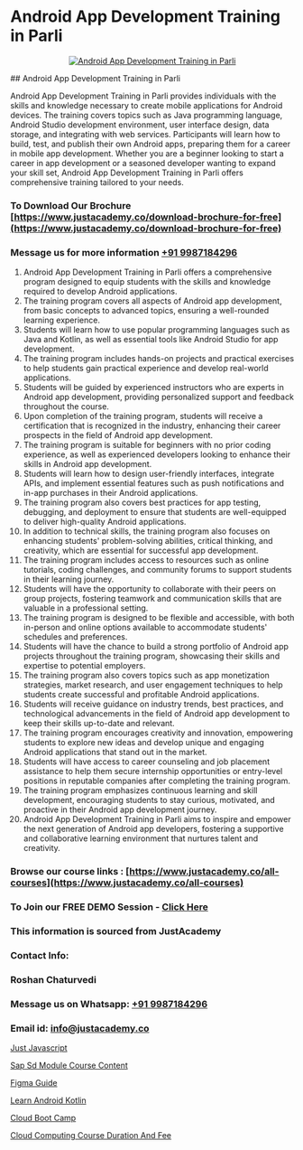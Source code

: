 # Android App Development Training in Parli

<p align="center">
  <a href="https://justacademy.co/course-detail/android-app-development">
    <img src="https://justacademy.co/storage2/course_image/1676635923_course_image.webp" alt="Android App Development Training in Parli">
  </a>
</p>
## Android App Development Training in Parli

Android App Development Training in Parli provides individuals with the skills and knowledge necessary to create mobile applications for Android devices. The training covers topics such as Java programming language, Android Studio development environment, user interface design, data storage, and integrating with web services. Participants will learn how to build, test, and publish their own Android apps, preparing them for a career in mobile app development. Whether you are a beginner looking to start a career in app development or a seasoned developer wanting to expand your skill set, Android App Development Training in Parli offers comprehensive training tailored to your needs.
### To Download Our Brochure [https://www.justacademy.co/download-brochure-for-free](https://www.justacademy.co/download-brochure-for-free)
### Message us for more information [+91 9987184296](https://api.whatsapp.com/send?phone=919987184296)
1) Android App Development Training in Parli offers a comprehensive program designed to equip students with the skills and knowledge required to develop Android applications.
2) The training program covers all aspects of Android app development, from basic concepts to advanced topics, ensuring a well-rounded learning experience.
3) Students will learn how to use popular programming languages such as Java and Kotlin, as well as essential tools like Android Studio for app development.
4) The training program includes hands-on projects and practical exercises to help students gain practical experience and develop real-world applications.
5) Students will be guided by experienced instructors who are experts in Android app development, providing personalized support and feedback throughout the course.
6) Upon completion of the training program, students will receive a certification that is recognized in the industry, enhancing their career prospects in the field of Android app development.
7) The training program is suitable for beginners with no prior coding experience, as well as experienced developers looking to enhance their skills in Android app development.
8) Students will learn how to design user-friendly interfaces, integrate APIs, and implement essential features such as push notifications and in-app purchases in their Android applications.
9) The training program also covers best practices for app testing, debugging, and deployment to ensure that students are well-equipped to deliver high-quality Android applications.
10) In addition to technical skills, the training program also focuses on enhancing students' problem-solving abilities, critical thinking, and creativity, which are essential for successful app development.
11) The training program includes access to resources such as online tutorials, coding challenges, and community forums to support students in their learning journey.
12) Students will have the opportunity to collaborate with their peers on group projects, fostering teamwork and communication skills that are valuable in a professional setting.
13) The training program is designed to be flexible and accessible, with both in-person and online options available to accommodate students' schedules and preferences.
14) Students will have the chance to build a strong portfolio of Android app projects throughout the training program, showcasing their skills and expertise to potential employers.
15) The training program also covers topics such as app monetization strategies, market research, and user engagement techniques to help students create successful and profitable Android applications.
16) Students will receive guidance on industry trends, best practices, and technological advancements in the field of Android app development to keep their skills up-to-date and relevant.
17) The training program encourages creativity and innovation, empowering students to explore new ideas and develop unique and engaging Android applications that stand out in the market.
18) Students will have access to career counseling and job placement assistance to help them secure internship opportunities or entry-level positions in reputable companies after completing the training program.
19) The training program emphasizes continuous learning and skill development, encouraging students to stay curious, motivated, and proactive in their Android app development journey.
20) Android App Development Training in Parli aims to inspire and empower the next generation of Android app developers, fostering a supportive and collaborative learning environment that nurtures talent and creativity.

### Browse our course links : [https://www.justacademy.co/all-courses](https://www.justacademy.co/all-courses) 
### To Join our FREE DEMO Session - [Click Here](https://www.justacademy.co/register-for-course-demo)


### This information is sourced from JustAcademy
### Contact Info:
### Roshan Chaturvedi
### Message us on Whatsapp: [+91 9987184296](https://api.whatsapp.com/send?phone=919987184296)
### Email id: [info@justacademy.co](mailto:info@justacademy.co)
                
[Just Javascript](https://www.linkedin.com/pulse/just-javascript-justacademy-ahmedabad-oyvie?trackingId=1YVrS11N2niYlwq4bDEBZQ%3D%3D&lipi=urn%3Ali%3Apage%3Ad_flagship3_company_admin%3BaDgp3xTAQPe9zxsqrS35EA%3D%3D)

[Sap Sd Module Course Content](https://www.linkedin.com/pulse/sap-sd-module-course-content-justacademy-chandigarh-uwute?trackingId=OBLMVA7Pgw8v1kjw7Wq8KA%3D%3D&lipi=urn%3Ali%3Apage%3Ad_flagship3_company_admin%3BXEu5pmfJRhGyaD1FCv74Lw%3D%3D)

[Figma Guide](https://medium.com/@abhidnya.1068/figma-guide-12e5209fe349)

[Learn Android Kotlin](https://medium.com/@prempja40/learn-android-kotlin-45e60a78f208)

[Cloud Boot Camp](https://justacademyin.github.io/justacademy/cloud-boot-camp)

[Cloud Computing Course Duration And Fee](https://justacademyin.github.io/justacademy/cloud-computing-course-duration-and-fee)

